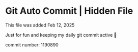 # Git Auto Commit | Hidden File

This file was added Feb 12, 2025

Just for fun and keeping my daily git commit active 🤪

commit number: 1190890

